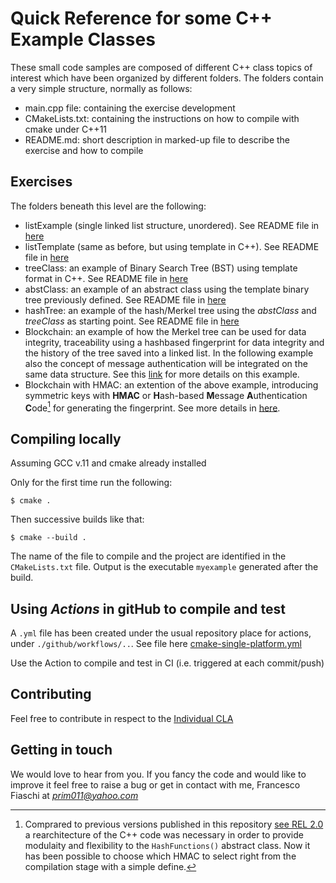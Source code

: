 # Quick Reference for some C++ Example Classes

These small code samples are composed of different C++ class topics of interest which have been organized by different folders. The folders contain a very simple structure, normally as follows:
- 	main.cpp file: containing the exercise development
- 	CMakeLists.txt: containing the instructions on how to compile with cmake under C++11
-	README.md: short description in marked-up file to describe the exercise and how to compile

## Exercises 
The folders beneath this level are the following:
- 	listExample	(single linked list structure, unordered). See README file in [here](/listExample/README.md)
-	listTemplate	(same as before, but using template in C++). See README file in [here](/listTemplate/README.md)
- treeClass: an example of Binary Search Tree (BST) using template format in C++. See README file in [here](/treeTemplate/README.md)
- abstClass: an example of an abstract class using the template binary tree previously defined. See README file in [here](/abstClass/README.md)
- hashTree: an example of the hash/Merkel tree using the _abstClass_ and _treeClass_ as starting point. See README file in [here](/hashTree/README.md)
- Blockchain: an example of how the Merkel tree can be used for data integrity, traceability using  a hashbased fingerprint for data integrity and the history of the tree saved into a linked list. In the following example also the concept of message authentication will be integrated on the same data structure. See this [link](/blockchain/README.md) for more details on this example.
- Blockchain with HMAC: an extention of the above example, introducing symmetric keys with **HMAC** or **H**ash-based **M**essage **A**uthentication **C**ode[^1] for generating the fingerprint. See more details in [here](/hmac/README.md).

## Compiling locally
Assuming GCC v.11 and cmake already installed

Only for the first time run the following:

`$ cmake . `

Then successive builds like that:

`$ cmake --build . `

The name of the file to compile and the project are identified in the `CMakeLists.txt` file. 
Output is the executable `myexample` generated after the build.

## Using *Actions* in gitHub to compile and test
A `.yml` file has been created under the usual repository place for actions, under `./github/workflows/..`. See file here [cmake-single-platform.yml](/.github/workflows/cmake-single-platform.yml)

Use the Action to compile and test in CI (i.e. triggered at each commit/push)

## Contributing
Feel free to contribute in respect to the [Individual CLA](<./Individual CLA.md>)

## Getting in touch
We would love to hear from you. If you fancy the code and would like to improve it feel free to raise a bug or get in contact with me, Francesco Fiaschi at *prim011@yahoo.com*

[^1]: Comprared to previous versions published in this repository [see REL 2.0](./releases/tag/v2.0) a rearchitecture of the C++ code was necessary in order to provide modulaity and flexibility to the `HashFunctions()` abstract class. Now it has been possible to choose which HMAC to select right from the compilation stage with a simple define.
